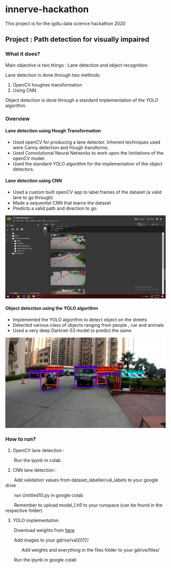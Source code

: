 # innerve-hackathon

This project is for the igdtu data science hackathon 2020

## Project : Path detection for visually impaired

### What it does?

Main objective is two things : Lane detection and object recognition.

Lane detection is done through two methods:
  1. OpenCV houghes transformation 
  2. Using CNN
  
Object detection is done through a standard implementation of the YOLO algorithm.

### Overview 

#### Lane detection using Hough Transformation
* Used openCV for producing a lane detector. Inherent techniques used were Canny detection and Hough transforms.
* Used Convolutional Neural Networks to work upon the limitations of the openCV model.
* Used the standard YOLO algorithm for the implementation of the object detectors. 

#### Lane detection using CNN
* Used a custom built openCV app to label frames of the dataset (a valid lane to go through)
* Made a sequential CNN that learns the dataset
* Predicts a valid path and direction to go.

![example](https://raw.githubusercontent.com/AdityaKarn/innerve-hackathon/master/CNN_lane_detection/cnn1.jpg)

#### Object detection using the YOLO algorithm
* Implemented the YOLO algorithm to detect object on the streets
* Detected various class of objects ranging from people , car and animals
* Used a very deep Darknet-53 model to predict the same

![example](https://raw.githubusercontent.com/AdityaKarn/innerve-hackathon/master/YOLO/yolo1.png)

### How to run?

1. OpenCV lane detection : 

&nbsp;&nbsp;&nbsp;&nbsp;&nbsp;&nbsp; Run the ipynb in colab

2. CNN lane detection :
  
&nbsp;&nbsp;&nbsp;&nbsp;&nbsp;&nbsp;  Add validation values from dataset_labeller/val_labels to your google drive
  
&nbsp;&nbsp;&nbsp;&nbsp;&nbsp;&nbsp;  run Untitled10.py in google colab
  
&nbsp;&nbsp;&nbsp;&nbsp;&nbsp;&nbsp;  Remember to upload model_1.h5 to your runspace (can be found in the respective folder)
  
  
3. YOLO implementation
  
&nbsp;&nbsp;&nbsp;&nbsp;&nbsp;&nbsp;  Download weights from [here](https://pjreddie.com/media/files/yolov3.weights)
  
&nbsp;&nbsp;&nbsp;&nbsp;&nbsp;&nbsp;  Add images to your gdrive/val2017/
  
&nbsp;&nbsp;&nbsp;&nbsp;&nbsp;&nbsp;&nbsp;&nbsp;&nbsp;&nbsp;&nbsp;&nbsp;  Add weights and everything in the files folder to your gdrive/files/
  
&nbsp;&nbsp;&nbsp;&nbsp;&nbsp;&nbsp;  Run the ipynb in google colab
  
